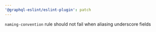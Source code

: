 ```yaml
---
'@graphql-eslint/eslint-plugin': patch
---
```


`naming-convention` rule should not fail when aliasing underscore fields
